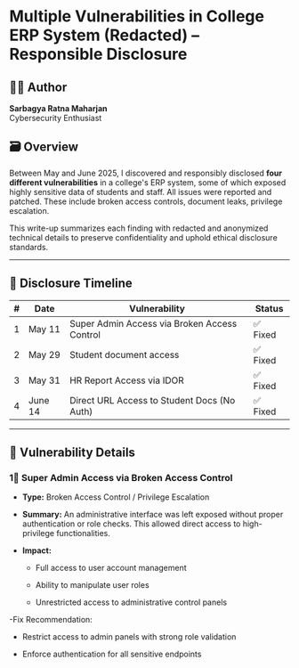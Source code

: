 # Multiple Vulnerabilities in College ERP System (Redacted) – Responsible Disclosure

## 👨‍💻 Author
**Sarbagya Ratna Maharjan**  
Cybersecurity Enthusiast

## 🗃️ Overview

Between May and June 2025, I discovered and responsibly disclosed **four different vulnerabilities** in a college's ERP system, some of which exposed highly sensitive data of students and staff. All issues were reported and patched. These include broken access controls, document leaks, privilege escalation.

This write-up summarizes each finding with redacted and anonymized technical details to preserve confidentiality and uphold ethical disclosure standards.

---
## 📅 Disclosure Timeline

| # | Date       | Vulnerability                                 | Status         |
|---|------------|-----------------------------------------------|----------------|
| 1 | May 11     | Super Admin Access via Broken Access Control  | ✅ Fixed       |
| 2 | May 29     | Student document access                       | ✅ Fixed       |
| 3 | May 31     | HR Report Access via IDOR                     | ✅ Fixed       |
| 4 | June 14    | Direct URL Access to Student Docs (No Auth)   | ✅ Fixed       |

---
## 📂 Vulnerability Details

### 1⃣ Super Admin Access via Broken Access Control

- **Type:** Broken Access Control / Privilege Escalation

- **Summary:** An administrative interface was left exposed without proper authentication or role checks. This allowed direct access to high-privilege functionalities.

- **Impact:**

  - Full access to user account management

  - Ability to manipulate user roles

  - Unrestricted access to administrative control panels

-Fix Recommendation:

  - Restrict access to admin panels with strong role validation

  - Enforce authentication for all sensitive endpoints




